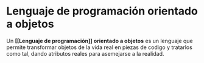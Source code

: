 # Lenguaje de programación orientado a objetos
Un **[[Lenguaje de programación]] orientado a objetos** es un lenguaje que permite transformar objetos de la vida real en piezas de codigo y tratarlos como tal, dando atributos reales para asemejarse a la realidad.
